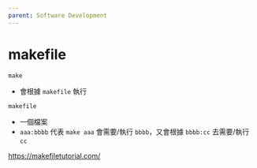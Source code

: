 ```yaml
---
parent: Software Development
---
```


# makefile
`make`
- 會根據 `makefile` 執行

`makefile`
- 一個檔案
- `aaa:bbbb` 代表 `make aaa` 會需要/執行 `bbbb`，又會根據 `bbbb:cc` 去需要/執行 `cc`

https://makefiletutorial.com/